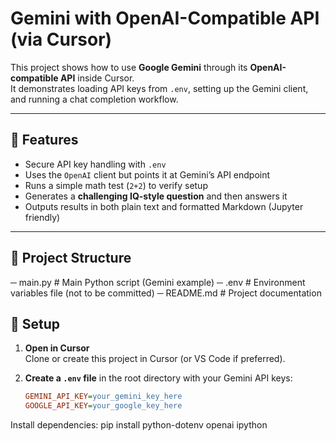 # Gemini with OpenAI-Compatible API (via Cursor)

This project shows how to use **Google Gemini** through its **OpenAI-compatible API** inside Cursor.  
It demonstrates loading API keys from `.env`, setting up the Gemini client, and running a chat completion workflow.

---

## 🚀 Features
- Secure API key handling with `.env`
- Uses the `OpenAI` client but points it at Gemini’s API endpoint
- Runs a simple math test (`2+2`) to verify setup
- Generates a **challenging IQ-style question** and then answers it
- Outputs results in both plain text and formatted Markdown (Jupyter friendly)

---

## 📂 Project Structure

─ main.py # Main Python script (Gemini example)
─ .env # Environment variables file (not to be committed)
─ README.md # Project documentation

## 🔑 Setup

1. **Open in Cursor**  
   Clone or create this project in Cursor (or VS Code if preferred).

2. **Create a `.env` file** in the root directory with your Gemini API keys:
   ```ini
   GEMINI_API_KEY=your_gemini_key_here
   GOOGLE_API_KEY=your_google_key_here

Install dependencies:
pip install python-dotenv openai ipython
